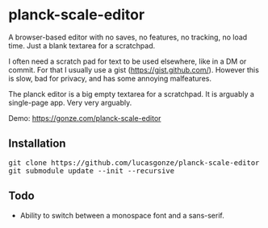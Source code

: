 # planck-scale-editor
A browser-based editor with no saves, no features, no tracking, no load time. Just a blank textarea for a scratchpad.

I often need a scratch pad for text to be used elsewhere, like in a DM or commit. For that I usually use a gist (https://gist.github.com/). However this is slow, bad for privacy, and has some annoying malfeatures.

The planck editor is a big empty textarea for a scratchpad. It is arguably a single-page app. Very very arguably.

Demo: https://gonze.com/planck-scale-editor

## Installation

<pre>git clone https://github.com/lucasgonze/planck-scale-editor
git submodule update --init --recursive</pre>

## Todo

- Ability to switch between a monospace font and a sans-serif.
